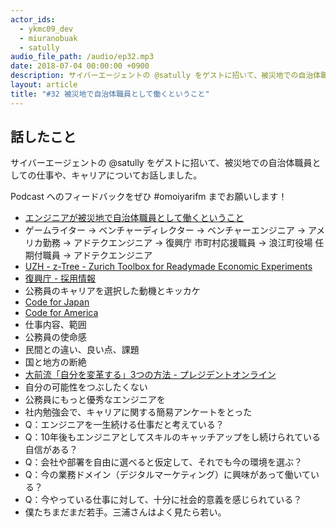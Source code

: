```yaml
---
actor_ids:
  - ykmc09_dev
  - miuranobuak
  - satully
audio_file_path: /audio/ep32.mp3
date: 2018-07-04 00:00:00 +0900
description: サイバーエージェントの @satully をゲストに招いて、被災地での自治体職員としての仕事や、キャリアについてお話しました。
layout: article
title: "#32 被災地で自治体職員として働くということ"
---
```


## 話したこと
サイバーエージェントの @satully をゲストに招いて、被災地での自治体職員としての仕事や、キャリアについてお話しました。

Podcast へのフィードバックをぜひ #omoiyarifm までお願いします！

- [エンジニアが被災地で自治体職員として働くということ](https://www.slideshare.net/Satully/20170513-75937950)
- ゲームライター → ベンチャーディレクター → ベンチャーエンジニア → アメリカ勤務 → アドテクエンジニア → 復興庁 市町村応援職員 → 浪江町役場 任期付職員 → アドテクエンジニア
- [UZH - z-Tree - Zurich Toolbox for Readymade Economic Experiments](http://www.ztree.uzh.ch/en.html)
- [復興庁 - 採用情報](http://www.reconstruction.go.jp/topics/main-cat9/sub-cat9-3/)
- 公務員のキャリアを選択した動機とキッカケ
- [Code for Japan](https://www.code4japan.org/)
- [Code for America](https://www.codeforamerica.org/)
- 仕事内容、範囲
- 公務員の使命感
- 民間との違い、良い点、課題
- 国と地方の断絶
- [大前流「自分を変革する」3つの方法 - プレジデントオンライン](http://president.jp/articles/-/17083)
- 自分の可能性をつぶしたくない
- 公務員にもっと優秀なエンジニアを
- 社内勉強会で、キャリアに関する簡易アンケートをとった
- Q：エンジニアを一生続ける仕事だと考えている？
- Q：10年後もエンジニアとしてスキルのキャッチアップをし続けられている自信がある？
- Q：会社や部署を自由に選べると仮定して、それでも今の環境を選ぶ？
- Q：今の業務ドメイン（デジタルマーケティング）に興味があって働いている？
- Q：今やっている仕事に対して、十分に社会的意義を感じられている？
- 僕たちまだまだ若手。三浦さんはよく見たら若い。
